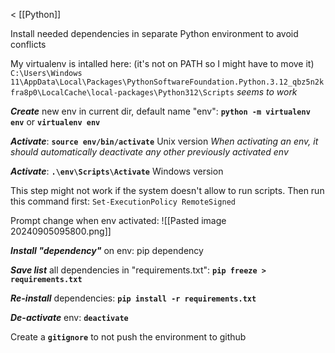 < [[Python]]

Install needed dependencies in separate Python environment to avoid conflicts

My virtualenv is intalled here: (it's not on PATH so I might have to move it)
`C:\Users\Windows 11\AppData\Local\Packages\PythonSoftwareFoundation.Python.3.12_qbz5n2kfra8p0\LocalCache\local-packages\Python312\Scripts`
*seems to work*

***Create*** new env in current dir, default name "env": **`python -m virtualenv env`** or **`virtualenv env`**

***Activate***: **`source env/bin/activate`**
Unix version
*When activating an env, it should automatically deactivate any other previously activated env*

***Activate***: **`.\env\Scripts\Activate`**
Windows version

This step might not work if the system doesn't allow to run scripts. Then run this command first: `Set-ExecutionPolicy RemoteSigned`

Prompt change when env activated:
![[Pasted image 20240905095800.png]]

***Install "dependency"*** on env: pip dependency

***Save list*** all dependencies in "requirements.txt": **`pip freeze > requirements.txt`**

***Re-install*** dependencies: **`pip install -r requirements.txt`**

***De-activate*** env: **`deactivate`**

Create a **`gitignore`** to not push the environment to github